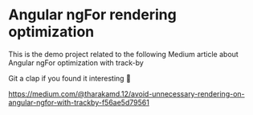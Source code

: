 # Angular ngFor rendering optimization

This is the demo project related to the following Medium article about Angular ngFor optimization with track-by

Git a clap if you found it interesting :clap:

https://medium.com/@tharakamd.12/avoid-unnecessary-rendering-on-angular-ngfor-with-trackby-f56ae5d79561 

